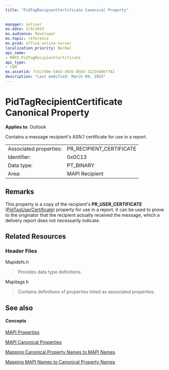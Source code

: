 ```yaml
---
title: "PidTagRecipientCertificate Canonical Property"
 
 
manager: soliver
ms.date: 3/9/2015
ms.audience: Developer
ms.topic: reference
ms.prod: office-online-server
localization_priority: Normal
api_name:
- MAPI.PidTagRecipientCertificate
api_type:
- COM
ms.assetid: 7c5c749e-5463-4935-85b5-32219d06f782
description: "Last modified: March 09, 2015"
---
```


# PidTagRecipientCertificate Canonical Property

  
  
**Applies to**: Outlook 
  
Contains a message recipient's ASN.1 certificate for use in a report.
  
|||
|:-----|:-----|
|Associated properties:  <br/> |PR_RECIPIENT_CERTIFICATE  <br/> |
|Identifier:  <br/> |0x0C13  <br/> |
|Data type:  <br/> |PT_BINARY  <br/> |
|Area:  <br/> |MAPI Recipient  <br/> |
   
## Remarks

This property is a copy of the recipient's **PR_USER_CERTIFICATE** ([PidTagUserCertificate](pidtagusercertificate-canonical-property.md)) property for use in a report. It can be used to prove to the originator that the recipient actually received the message, which a delivery report does not necessarily indicate.
  
## Related Resources

### Header Files

Mapidefs.h
  
> Provides data type definitions.
    
Mapitags.h
  
> Contains definitions of properties listed as associated properties.
    
## See also

#### Concepts

[MAPI Properties](mapi-properties.md)
  
[MAPI Canonical Properties](mapi-canonical-properties.md)
  
[Mapping Canonical Property Names to MAPI Names](mapping-canonical-property-names-to-mapi-names.md)
  
[Mapping MAPI Names to Canonical Property Names](mapping-mapi-names-to-canonical-property-names.md)

